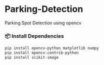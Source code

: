 # Parking-Detection
Parking Spot Detection using opencv


### 📦 Install Dependencies
```bash
pip install opencv-python matplotlib numpy
pip install opencv-contrib-python
pip install scikit-image

